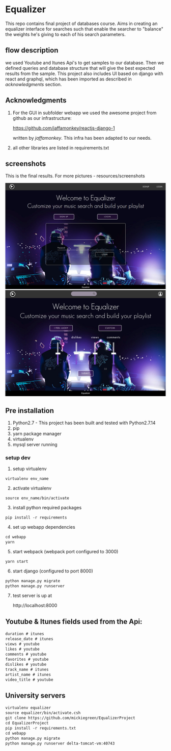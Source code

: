 # Equalizer
This repo contains final project of databases course.
Aims in creating an equalizer interface for searches
such that enable the searcher to "balance" the weights
he's giving to each of his search parameters.

## flow description
we used Youtube and Itunes Api's to get samples to our
database. Then we defined queries and database structure
that will give the best expected results from the sample.
This project also includes UI based on django with react
and graphql, which has been imported as described in 
*acknowledgments* section.

## Acknowledgments
1. For the GUI in subfolder webapp we used the awesome project 
from github as our infrastructure:

   https://github.com/jaffamonkey/reactjs-django-1

   written by *jaffamonkey*. 
   This infra has been adapted to our needs.
2. all other libraries are listed in requirements.txt


## screenshots
This is the final results. For more pictures - resources/screenshots

![alt text](resources/screenshots/5.png)
![alt text](resources/screenshots/8.png)

## Pre installation
1. Python2.7 - This project has been built and tested with Python2.7.14
3. pip
2. yarn package manager
4. virtualenv
5. mysql server running

### setup dev
1. setup virtualenv
```
virtualenv env_name
```

2. activate virtualenv
```
source env_name/bin/activate 
```
3. install python required packages
```
pip install -r requirements
```
4. set up webapp dependencies
```
cd webapp
yarn
```
5. start webpack (webpack port configured to 3000)
```
yarn start
```

6. start django (configured to port 8000)
```
python manage.py migrate
python manage.py runserver
```
7. test server is up at 

    http://localhost:8000

## Youtube & Itunes fields used from the Api:
```
duration # itunes
release_date # itunes
views # youtube
likes # youtube
comments # youtube
favorites # youtube
dislikes # youtube
track_name # itunes
artist_name # itunes
video_title # youtube
```

## University servers
```
virtualenv equalizer
source equalizer/bin/activate.csh
git clone https://github.com/mickiegreen/EqualizerProject
cd EqualizerProject
pip install -r requirements.txt
cd webapp
python manage.py migrate
python manage.py runserver delta-tomcat-vm:40743
```


